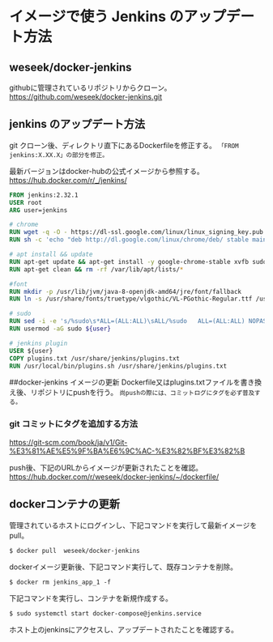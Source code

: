 # イメージで使う Jenkins のアップデート方法
## weseek/docker-jenkins 
githubに管理されているリポジトリからクローン。
https://github.com/weseek/docker-jenkins.git

## jenkins のアップデート方法
git クローン後、ディレクトリ直下にあるDockerfileを修正する。
`「FROM jenkins:X.XX.X」の部分を修正。`

最新バージョンはdocker-hubの公式イメージから参照する。
https://hub.docker.com/r/_/jenkins/

``` Dockerfile
FROM jenkins:2.32.1
USER root
ARG user=jenkins

# chrome
RUN wget -q -O - https://dl-ssl.google.com/linux/linux_signing_key.pub | apt-key add -
RUN sh -c 'echo "deb http://dl.google.com/linux/chrome/deb/ stable main" >> /etc/apt/sources.list.d/google.list'

# apt install && update
RUN apt-get update && apt-get install -y google-chrome-stable xvfb sudo fonts-vlgothic
RUN apt-get clean && rm -rf /var/lib/apt/lists/*

#font
RUN mkdir -p /usr/lib/jvm/java-8-openjdk-amd64/jre/font/fallback
RUN ln -s /usr/share/fonts/truetype/vlgothic/VL-PGothic-Regular.ttf /usr/lib/jvm/java-8-openjdk-amd64/jre/font/fallback/

# sudo
RUN sed -i -e 's/%sudo\s*ALL=(ALL:ALL)\sALL/%sudo   ALL=(ALL:ALL) NOPASSWD: ALL/g' /etc/sudoers
RUN usermod -aG sudo ${user}

# jenkins plugin
USER ${user}
COPY plugins.txt /usr/share/jenkins/plugins.txt
RUN /usr/local/bin/plugins.sh /usr/share/jenkins/plugins.txt
```

##docker-jenkins イメージの更新
Dockerfile又はplugins.txtファイルを書き換え後、リポジトリにpushを行う。
`尚pushの際には、コミットログにタグを必ず普及する。`
### git コミットにタグを追加する方法
https://git-scm.com/book/ja/v1/Git-%E3%81%AE%E5%9F%BA%E6%9C%AC-%E3%82%BF%E3%82%B

push後、下記のURLからイメージが更新されたことを確認。
https://hub.docker.com/r/weseek/docker-jenkins/~/dockerfile/

## dockerコンテナの更新
管理されているホストにログインし、下記コマンドを実行して最新イメージをpull。

```
$ docker pull  weseek/docker-jenkins
```
dockerイメージ更新後、下記コマンド実行して、既存コンテナを削除。
```
$ docker rm jenkins_app_1 -f 
```

下記コマンドを実行し、コンテナを新規作成する。
```
$ sudo systemctl start docker-compose@jenkins.service
```
ホスト上のjenkinsにアクセスし、アップデートされたことを確認する。